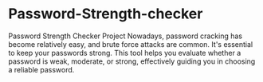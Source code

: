 # Password-Strength-checker
Password Strength Checker Project 
Nowadays, password cracking has become relatively easy, and brute force attacks are common. It's essential to keep your passwords strong. This tool helps you evaluate whether a password is weak, moderate, or strong, effectively guiding you in choosing a reliable password.
